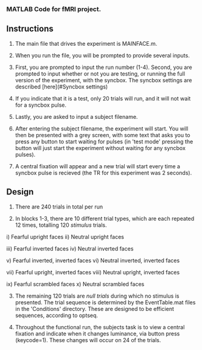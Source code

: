 ### MATLAB Code for fMRI project.

## Instructions

1. The main file that drives the experiment is MAINFACE.m.

2. When you run the file, you will be prompted to provide several inputs.

3. First, you are prompted to input the run number (1-4). Second, you are prompted to input whether or not you are testing, or running the full version of the experiment, with the syncbox. The syncbox settings are described [here](#Syncbox settings)

4. If you indicate that it is a test, only 20 trials will run, and it will not wait for a syncbox pulse.

5. Lastly, you are asked to input a subject filename.

6. After entering the subject filename, the experiment will start. You will then be presented with a grey screen, with some text that asks you to press any button to start waiting for pulses (in 'test mode' pressing the button will just start the experiment without waiting for any syncbox pulses).

7. A central fixation will appear and a new trial will start every time a syncbox pulse is recieved (the TR for this experiment was 2 seconds).

## Design

1. There are 240 trials in total per run

2. In blocks 1-3, there are 10 different trial types, which are each repeated 12 times, totalling 120 *stimulus* trials.

i) Fearful upright faces
ii) Neutral upright faces

iii) Fearful inverted faces
iv) Neutral inverted faces

v) Fearful inverted, inverted faces
vi) Neutral inverted, inverted faces

vii) Fearful upright, inverted faces
viii) Neutral upright, inverted faces

ix) Fearful scrambled faces
x) Neutral scrambled faces

3. The remaining 120 trials are *null trials* during which no stimulus is presented. The trial sequence is determined by the EventTable.mat files in the 'Conditions' directory. These are designed to be efficient sequences, according to optseq.

4. Throughout the functional run, the subjects task is to view a central fixation and indicate when it changes luminance, via button press (keycode=1). These changes will occur on 24 of the trials.


<a id='Syncbox settings'></a>


